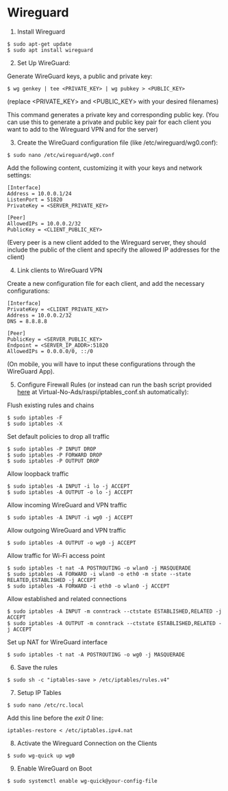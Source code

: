 # Wireguard

1. Install Wireguard

```
$ sudo apt-get update
$ sudo apt install wireguard
```


2. Set Up WireGuard:

Generate WireGuard keys, a public and private key:

```
$ wg genkey | tee <PRIVATE_KEY> | wg pubkey > <PUBLIC_KEY>
```
(replace <PRIVATE_KEY> and <PUBLIC_KEY> with your desired filenames)

This command generates a private key and corresponding public key.
(You can use this to generate a private and public key pair for each client you want to add to the Wireguard VPN and for the server)


3. Create the WireGuard configuration file (like /etc/wireguard/wg0.conf):

```
$ sudo nano /etc/wireguard/wg0.conf
```

Add the following content, customizing it with your keys and network settings:

```
[Interface]
Address = 10.0.0.1/24
ListenPort = 51820
PrivateKey = <SERVER_PRIVATE_KEY>

[Peer]
AllowedIPs = 10.0.0.2/32
PublicKey = <CLIENT_PUBLIC_KEY>
```
(Every peer is a new client added to the Wireguard server, they should include the public of the client and specify the allowed IP addresses for the client)


4. Link clients to WireGuard VPN

Create a new configuration file for each client, and add the necessary configurations:

```
[Interface]
PrivateKey = <CLIENT_PRIVATE_KEY>
Address = 10.0.0.2/32
DNS = 8.8.8.8

[Peer]
PublicKey = <SERVER_PUBLIC_KEY>
Endpoint = <SERVER_IP_ADDR>:51820
AllowedIPs = 0.0.0.0/0, ::/0
```

(On mobile, you will have to input these configurations through the WireGuard App).


5. Configure Firewall Rules
(or instead can run the bash script provided [here](<link>) at Virtual-No-Ads/raspi/iptables_conf.sh automatically):

Flush existing rules and chains

```
$ sudo iptables -F
$ sudo iptables -X
```

Set default policies to drop all traffic

```
$ sudo iptables -P INPUT DROP
$ sudo iptables -P FORWARD DROP
$ sudo iptables -P OUTPUT DROP
```

Allow loopback traffic

```
$ sudo iptables -A INPUT -i lo -j ACCEPT
$ sudo iptables -A OUTPUT -o lo -j ACCEPT
```

Allow incoming WireGuard and VPN traffic

```
$ sudo iptables -A INPUT -i wg0 -j ACCEPT
```

Allow outgoing WireGuard and VPN traffic

```
$ sudo iptables -A OUTPUT -o wg0 -j ACCEPT
```

Allow traffic for Wi-Fi access point

```
$ sudo iptables -t nat -A POSTROUTING -o wlan0 -j MASQUERADE
$ sudo iptables -A FORWARD -i wlan0 -o eth0 -m state --state RELATED,ESTABLISHED -j ACCEPT
$ sudo iptables -A FORWARD -i eth0 -o wlan0 -j ACCEPT
```

Allow established and related connections

```
$ sudo iptables -A INPUT -m conntrack --ctstate ESTABLISHED,RELATED -j ACCEPT
$ sudo iptables -A OUTPUT -m conntrack --ctstate ESTABLISHED,RELATED -j ACCEPT
```

Set up NAT for WireGuard interface

```
$ sudo iptables -t nat -A POSTROUTING -o wg0 -j MASQUERADE
```


6. Save the rules

```
$ sudo sh -c "iptables-save > /etc/iptables/rules.v4"
```


7. Setup IP Tables

```
$ sudo nano /etc/rc.local
```

Add this line before the *exit 0* line:
```
iptables-restore < /etc/iptables.ipv4.nat
```


8. Activate the Wireguard Connection on the Clients

```
$ sudo wg-quick up wg0
```


9. Enable WireGuard on Boot
```
$ sudo systemctl enable wg-quick@your-config-file
```